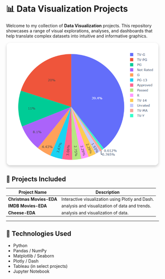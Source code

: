 # 📊 Data Visualization Projects

Welcome to my collection of **Data Visualization** projects. This repository showcases a range of visual explorations, analyses, and dashboards that help translate complex datasets into intuitive and informative graphics.

<p align="center">
  <img src="visualization1.png" alt="Training Accuracy Plot" width="500" style="border-radius: 12px; box-shadow: 0px 4px 10px rgba(0, 0, 0, 0.2);">
</p>


## 📁 Projects Included

| Project Name                 | Description                                                                 |
|------------------------------|-----------------------------------------------------------------------------|
| **Christmas Movies-EDA**           | Interactive visualization using Plotly and Dash. |
| **IMDB Movies-EDA**    | analysis and visualization of data and trends. |
| **Cheese-EDA**     | analysis and visualization of data. |

---

## 🔧 Technologies Used

- Python  
- Pandas / NumPy  
- Matplotlib / Seaborn  
- Plotly / Dash  
- Tableau (in select projects)  
- Jupyter Notebook  
